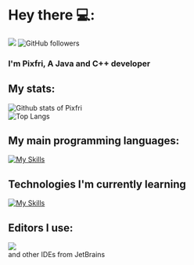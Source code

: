 # Hey there 💻:
![](https://komarev.com/ghpvc/?username=Pixfri&color=brightgreen&style=flat-square)
![GitHub followers](https://img.shields.io/github/followers/Pixfri?label=Follow&color=lightgreen&style=flat-square&logo=GitHub)

### I'm Pixfri, A Java and C++ developer

## My stats:  
![Github stats of Pixfri](https://github-readme-stats.vercel.app/api?username=Pixfri&show_icons=true&theme=gruvbox)  
![Top Langs](https://github-readme-stats.vercel.app/api/top-langs/?username=Pixfri&layout=compact&theme=gruvbox)  

## My main programming languages:  
[![My Skills](https://skillicons.dev/icons?i=java,cpp)](https://skillicons.dev)  
## Technologies I'm currently learning
[![My Skills](https://skillicons.dev/icons?i=unreal)](https://skillicons.dev)
## Editors I use:  
![](https://skillicons.dev/icons?i=idea)  
and other IDEs from JetBrains
